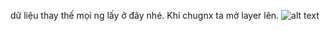 dữ liệu thay thế mọi ng lấy ở đây nhé. Khi chugnx ta mở layer lên.
![alt text](https://res.cloudinary.com/hunre/image/upload/v1619261320/dulieu_edjqxh.png)
